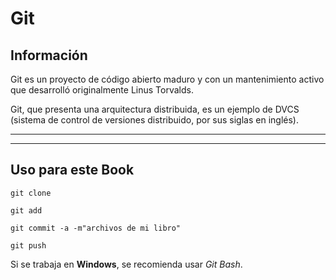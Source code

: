 # Git
## Información

Git es un proyecto de código abierto maduro y con un mantenimiento activo que desarrolló originalmente Linus Torvalds.

Git, que presenta una arquitectura distribuida, es un ejemplo de DVCS (sistema de control de versiones distribuido, por sus siglas en inglés).

---
---
## Uso para este Book

```
git clone 
```
```
git add
```
```
git commit -a -m"archivos de mi libro"
```
```
git push
```
Si se trabaja en **Windows**, se recomienda usar *Git Bash*.


